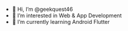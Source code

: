 - 👋 Hi, I’m @geekquest46
- 👀 I’m interested in Web & App Development
- 🌱 I’m currently learning Android Flutter

<!---
geekquest46 is a ✨ special ✨ repository because its `README.md` (this file) appears on your GitHub profile.
You can click the Preview link to take a look at your changes.
--->
